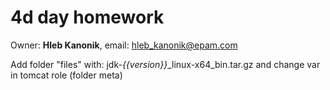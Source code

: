 4d day homework
==================
Owner: **Hleb Kanonik**, email: <hleb_kanonik@epam.com>

Add folder "files" with: jdk-*{{version}}*_linux-x64_bin.tar.gz and change var in tomcat role (folder meta)
